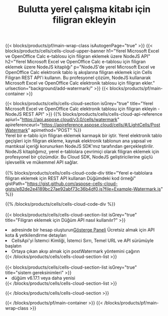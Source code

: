﻿---
title: Bulutta yerel çalışma kitabı için filigran ekleyin
description:  Microsoft Excel ve OpenOffice Calc için filigran eklemek için Bulut API'leri ve SDK'lar. Cells Cloud API tarafından yerel e-tablolar için filigran ekleme. SDK, geliştirme dillerini destekler. Android, C#, Go, Java, NodeJS, Perl, PHP, Python, Ruby ve Swift'i içerir.
url: /tr/nodejs/background/add-watermark/
---
{{< blocks/products/pf/main-wrap-class isAutogenPage="true" >}}
{{< blocks/products/cells/cells-cloud-upper-banner h1="Yerel Microsoft Excel ve OpenOffice Calc e-tablosu için filigran eklemek üzere NodeJS API" h2="Yerel Microsoft Excel ve OpenOffice Calc e-tablosu için filigran eklemek üzere NodeJS kitaplığı" p="NodeJS\'de yerel Microsoft Excel ve OpenOffice Calc elektronik tablo iş akışlarına filigran eklemek için Cells Filigran REST API\'i kullanın. Bu profesyonel çözüm, NodeJS kullanarak Microsoft Excel ve OpenOffice Calc elektronik tablosu için filigran ekler." urlsection="background/add-watermark/" >}}
{{< blocks/products/pf/main-container >}}

{{< blocks/products/cells/cells-cloud-section isGrey="true" title="Yerel Microsoft Excel ve OpenOffice Calc elektronik tablosu için filigran ekleyin - NodeJS REST API" >}}
{{% blocks/products/cells/cells-cloud-api-reference apiurl="https://api.aspose.cloud/v3.0/cells/watermark" apireferenceurl="https://apireference.aspose.cloud/cells/#/LightCells/PostWatermark" apimethod="POST" %}}
<br/>
Yerel bir e-tablo için filigran eklemek karmaşık bir iştir. Yerel elektronik tablo geçişleri için filigran ekleme, kaynak elektronik tablonun ana yapısal ve mantıksal içeriği korunurken NodeJS SDK'mız tarafından gerçekleştirilir. NodeJS kitaplığımız, yerel e-tablolara çevrimiçi olarak filigran eklemek için profesyonel bir çözümdür. Bu Cloud SDK, NodeJS geliştiricilerine güçlü işlevsellik ve mükemmel API sağlar.
<br/>
<br/>
{{% blocks/products/cells/cells-cloud-code-div title="Yerel e-tablolara filigran eklemek için REST API kullanan Düğümdeki kod örneği" gistPath="https://gist.github.com/aspose-cells-cloud-gists/e82de2e4189bc27ae92abf73c36b4df0.js?file=Example-Watermark.js" %}}
  
{{% /blocks/products/cells/cells-cloud-code-div %}}
<br/>
<br/>
{{< blocks/products/cells/cells-cloud-section-list isGrey="true" title="Filigran eklemek için Düğüm API nasıl kullanılır?" >}}
<li> adresinde bir hesap oluşturun<a href="https://dashboard.aspose.cloud/">Gösterge Paneli</a> Ücretsiz almak için API kota & yetkilendirme detayları</li>
<li>CellsApi'yi İstemci Kimliği, İstemci Sırrı, Temel URL ve API sürümüyle başlatın</li>
<li>Ortaya çıkan akışı almak için postWatermark yöntemini çağırın</li>
{{< /blocks/products/cells/cells-cloud-section-list >}}
<br/>
<br/>
{{< blocks/products/cells/cells-cloud-section-list isGrey="true" title="sistem gereksinimleri" >}}
<li>düğüm v6.17.1 veya daha yenisi</li>
{{< /blocks/products/cells/cells-cloud-section-list >}}

{{< /blocks/products/cells/cells-cloud-section >}}

{{< /blocks/products/pf/main-container >}}
{{< /blocks/products/pf/main-wrap-class >}}
